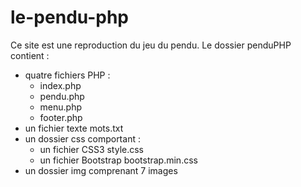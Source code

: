 # le-pendu-php
Ce site est une reproduction du jeu du pendu.
Le dossier penduPHP contient :
- quatre fichiers PHP :
    - index.php
    - pendu.php
    - menu.php
    - footer.php
- un fichier texte mots.txt
- un dossier css comportant :
    - un fichier CSS3 style.css
    - un fichier Bootstrap bootstrap.min.css
- un dossier img comprenant 7 images
